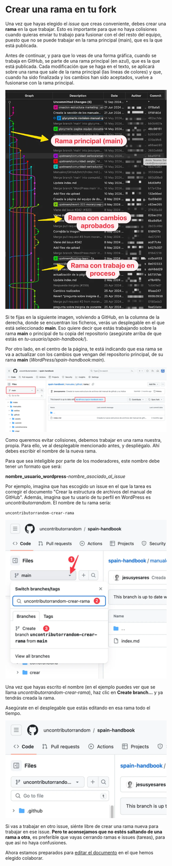 # Crear una rama en tu fork

Una vez que hayas elegido el _issue_ que creas conveniente, debes crear una **rama** en la que trabajar. Esto es importante para que no haya colisiones cuando quieras enviar tu trabajo para fusionar con el del resto del equipo, puesto que no se puede trabajar en la rama principal (main), que es la que está publicada.

Antes de continuar, y para que lo veas de una forma gráfica, cuando se trabaja en GitHub, se parte de una rama principal (en azul), que es la que está publicada. Cada modificación que se haga en el texto, se aplicará sobre una rama que sale de la rama principal (las lineas de colores) y que, cuando ha sido finalizada y los cambios han sido aceptados, vuelve a fusionarse con la rama principal.

![Representación gráfica de las ramas](/assets/rama-grafica-ramas.webp)

 Si te fijas en la siguiente imagen, volviendo a GitHub, en la columna de la derecha, donde se encuentran los ficheros, verás un desplegable en el que está seleccionado **main**. Eso quiere decir que estás trabajando sobre la rama **main** o principal de tu copia del repositorio (asegúrate arriba de que estás en _tu-usuario/spain-handbook/_).

 Por otro lado, en el centro de la página, te está indicando que esa rama se va a actualizar con los cambios que vengan del repositorio principal, de su rama **main** (_WordPress/spain-handbook:main_).

![Imagen en la que se comprueba en qué rama se está trabajando](/assets/rama-crear-rama-1.webp)

Como queremos evitar colisiones, debemos trabajar en una rama nuestra, propia. Para ello, ve al desplegable mencionado antes, y despliégalo. Ahí debes escribir el nombre de la nueva rama.

Para que sea inteligible por parte de los moderadores, este nombre debe tener un formato que será:

**nombre_usuario_wordpress**-_nombre_asociado_al_issue_

Por ejemplo, imagina que has escogido un issue en el que la tarea es corregir el documento "Crear la estructura de archivos del manual de GitHub". Además, imagina que tu usario de tu perfil en WordPress es _uncontributorrandom_. El nombre de tu rama sería:

`uncontributorrandom-crear-rama`

![Imagen de cómo crear una nueva rama](/assets/rama-crear-rama-2.webp)

Una vez que hayas escrito el nombre (en el ejemplo puedes ver que se llama _uncontributorrandom-crear-rama_), haz clic en **Create branch...** y ya tendrás creada la rama.

Asegúrate en el desplegable que estás editando en esa rama todo el tiempo.

![Imagen de cómo se verá que estás trabajando en una rama](/assets/rama-crear-rama-3.webp)

Si vas a trabajar en otro issue, siénte libre de crear una rama nueva para trabajar en ese issue. **Pero te aconsejamos que no estés saltando de una rama a otra**, es preferible que vayas cerrando ramas e issues (tareas), para que así no haya confusiones.

Ahora estamos preparados para [editar el documento](https://es.wordpress.org/team/handbook/manuales/github/editardocumento/) en el que hemos elegido colaborar.